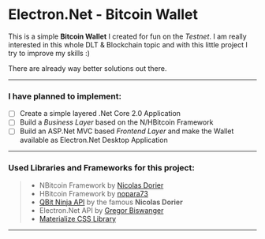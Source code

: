 # Electron.Net - Bitcoin Wallet
This is a simple **Bitcoin Wallet** I created for fun on the _Testnet_.  I am really interested in this whole DLT & Blockchain topic and with this little project I try to improve my skills :)

There are already way better solutions out there. 

---
### I have planned to implement:

- [ ] Create a simple layered .Net Core 2.0 Application
- [ ] Build a _Business Layer_ based on the N/HBitcoin Framework
- [ ] Build an ASP.Net MVC based _Frontend Layer_ and make the Wallet available as Electron.Net Desktop Application

---
### Used Libraries and Frameworks for this project:

> * NBitcoin Framework by [Nicolas Dorier](https://github.com/MetacoSA/NBitcoin)
> * HBitcoin Framework by [nopara73](https://github.com/nopara73/HBitcoin)
> * [QBit Ninja API](https://qbitninja.docs.apiary.io) by the famous **Nicolas Dorier**
> * Electron.Net API by [Gregor Biswanger](https://github.com/ElectronNET)
> * [Materialize CSS Library](https://materializecss.com/)

---